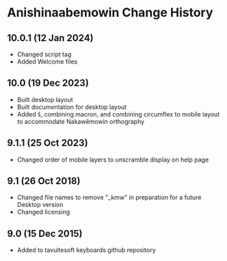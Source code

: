 Anishinaabemowin Change History
============================
10.0.1 (12 Jan 2024)
-----------------
* Changed script tag
* Added Welcome files

10.0 (19 Dec 2023)
-----------------
* Built desktop layout
* Built documentation for desktop layout
* Added š, combining macron, and combining circumflex to mobile layout to accommodate Nakawēmowin orthography

9.1.1 (25 Oct 2023)
-----------------
* Changed order of mobile layers to unscramble display on help page

9.1 (26 Oct 2018)
-----------------
* Changed file names to remove "_kmw" in preparation for a future Desktop version
* Changed licensing

9.0 (15 Dec 2015)
-----------------

* Added to tavultesoft keyboards github repository
